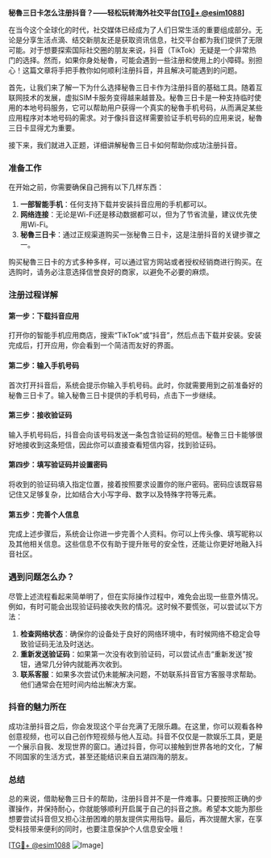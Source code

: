 **秘魯三日卡怎么注册抖音？——轻松玩转海外社交平台[[TG💪+ @esim1088](https://t.me/s/esim1088)]**

在当今这个全球化的时代，社交媒体已经成为了人们日常生活的重要组成部分。无论是分享生活点滴、结交新朋友还是获取资讯信息，社交平台都为我们提供了无限可能。对于想要探索国际社交圈的朋友来说，抖音（TikTok）无疑是一个非常热门的选择。然而，如果你身处秘魯，可能会遇到一些注册和使用上的小障碍。别担心！这篇文章将手把手教你如何顺利注册抖音，并且解决可能遇到的问题。

首先，让我们来了解一下为什么选择秘魯三日卡作为注册抖音的基础工具。随着互联网技术的发展，虚拟SIM卡服务变得越来越普及。秘魯三日卡是一种支持临时使用的本地号码服务，它可以帮助用户获得一个真实的秘魯手机号码，从而满足某些应用程序对本地号码的需求。对于像抖音这样需要验证手机号码的应用来说，秘魯三日卡显得尤为重要。

接下来，我们就进入正题，详细讲解秘魯三日卡如何帮助你成功注册抖音。

### 准备工作

在开始之前，你需要确保自己拥有以下几样东西：
1. **一部智能手机**：任何支持下载并安装抖音应用的手机都可以。
2. **网络连接**：无论是Wi-Fi还是移动数据都可以，但为了节省流量，建议优先使用Wi-Fi。
3. **秘魯三日卡**：通过正规渠道购买一张秘魯三日卡，这是注册抖音的关键步骤之一。

购买秘魯三日卡的方式多种多样，可以通过官方网站或者授权经销商进行购买。在选购时，请务必注意选择信誉良好的商家，以避免不必要的麻烦。

### 注册过程详解

#### 第一步：下载抖音应用

打开你的智能手机应用商店，搜索“TikTok”或“抖音”，然后点击下载并安装。安装完成后，打开应用，你会看到一个简洁而友好的界面。

#### 第二步：输入手机号码

首次打开抖音后，系统会提示你输入手机号码。此时，你就需要用到之前准备好的秘魯三日卡了。输入秘魯三日卡提供的手机号码，点击下一步继续。

#### 第三步：接收验证码

输入手机号码后，抖音会向该号码发送一条包含验证码的短信。秘魯三日卡能够很好地接收到这条短信，因此你可以直接查看短信内容，找到验证码。

#### 第四步：填写验证码并设置密码

将收到的验证码填入指定位置，接着按照要求设置你的账户密码。密码应该既容易记住又足够复杂，比如结合大小写字母、数字以及特殊字符等元素。

#### 第五步：完善个人信息

完成上述步骤后，系统会让你进一步完善个人资料。你可以上传头像、填写昵称以及其他相关信息。这些信息不仅有助于提升账号的安全性，还能让你更好地融入抖音社区。

### 遇到问题怎么办？

尽管上述流程看起来简单明了，但在实际操作过程中，难免会出现一些意外情况。例如，有时可能会出现验证码接收失败的情况。这时候不要慌张，可以尝试以下方法：

1. **检查网络状态**：确保你的设备处于良好的网络环境中，有时候网络不稳定会导致验证码无法及时送达。
2. **重新发送验证码**：如果第一次没有收到验证码，可以尝试点击“重新发送”按钮，通常几分钟内就能再次收到。
3. **联系客服**：如果多次尝试仍未能解决问题，不妨联系抖音官方客服寻求帮助。他们通常会在短时间内给出解决方案。

### 抖音的魅力所在

成功注册抖音之后，你会发现这个平台充满了无限乐趣。在这里，你可以观看各种创意视频，也可以自己创作短视频与他人互动。抖音不仅仅是一款娱乐工具，更是一个展示自我、发现世界的窗口。通过抖音，你可以接触到世界各地的文化，了解不同国家的生活方式，甚至还能结识来自五湖四海的朋友。

### 总结

总的来说，借助秘魯三日卡的帮助，注册抖音并不是一件难事。只要按照正确的步骤操作，并保持耐心，你就能够顺利开启属于自己的抖音之旅。希望本文能为那些想要尝试抖音但又担心注册困难的朋友提供实用指导。最后，再次提醒大家，在享受科技带来便利的同时，也要注意保护个人信息安全哦！

[[TG💪+ @esim1088](https://t.me/s/esim1088) ![Image](https://i.postimg.cc/4NQfJmqS/Snipaste-2025-05-13-00-14-12.png)]